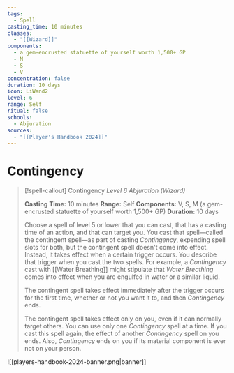 ```yaml
---
tags:
  - Spell
casting_time: 10 minutes
classes:
  - "[[Wizard]]"
components:
  - a gem-encrusted statuette of yourself worth 1,500+ GP
  - M
  - S
  - V
concentration: false
duration: 10 days
icon: LiWand2
level: 6
range: Self
ritual: false
schools:
  - Abjuration
sources:
  - "[[Player's Handbook 2024]]"
---
```


# Contingency

>[!spell-callout] Contingency
>_Level 6 Abjuration (Wizard)_
>
>**Casting Time:** 10 minutes
>**Range:** Self
>**Components:** V, S, M (a gem-encrusted statuette of yourself worth 1,500+ GP)
>**Duration:** 10 days
>
>Choose a spell of level 5 or lower that you can cast, that has a casting time of an action, and that can target you. You cast that spell—called the contingent spell—as part of casting _Contingency_, expending spell slots for both, but the contingent spell doesn't come into effect. Instead, it takes effect when a certain trigger occurs. You describe that trigger when you cast the two spells. For example, a _Contingency_ cast with [[Water Breathing]] might stipulate that _Water Breathing_ comes into effect when you are engulfed in water or a similar liquid.
>
>The contingent spell takes effect immediately after the trigger occurs for the first time, whether or not you want it to, and then _Contingency_ ends.
>
>The contingent spell takes effect only on you, even if it can normally target others. You can use only one _Contingency_ spell at a time. If you cast this spell again, the effect of another _Contingency_ spell on you ends. Also, _Contingency_ ends on you if its material component is ever not on your person.


![[players-handbook-2024-banner.png|banner]]
